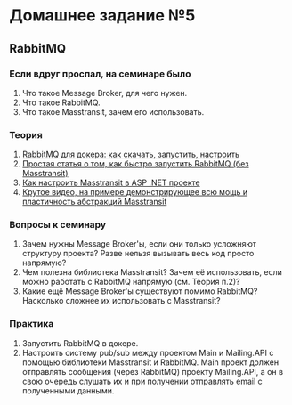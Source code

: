 ﻿# Домашнее задание №5

## RabbitMQ

### Если вдруг проспал, на семинаре было
1. Что такое Message Broker, для чего нужен.
2. Что такое RabbitMQ.
3. Что такое Masstransit, зачем его использовать.

### Теория
1. [RabbitMQ для докера: как скачать, запустить, настроить](https://registry.hub.docker.com/_/rabbitmq/)
1. [Простая статья о том, как быстро запустить RabbitMQ (без Masstransit)](https://habr.com/ru/articles/649915/)
2. [Как настроить Masstransit в ASP .NET проекте](https://www.youtube.com/watch?v=CTKWFMZVIWA&ab_channel=MilanJovanovi%C4%87)
3. [Крутое видео, на примере демонстрирующее всю мощь и пластичность абстракций Masstransit](https://www.youtube.com/watch?v=4FFYefcx4Bg&ab_channel=NickChapsas)

### Вопросы к семинару
1. Зачем нужны Message Broker'ы, если они только усложняют структуру проекта? Разве нельзя вызывать весь код просто напрямую?
2. Чем полезна библиотека Masstransit? Зачем её использовать, если можно работать с RabbitMQ напрямую (см. Теория п.2)?
3. Какие ещё Message Broker'ы существуют помимо RabbitMQ? Насколько сложнее их использовать с Masstransit?

### Практика
1. Запустить RabbitMQ в докере.
2. Настроить систему pub/sub между проектом Main и Mailing.API с помощью библиотеки Masstransit и RabbitMQ. Main проект должен отправлять сообщения (через RabbitMQ) проекту Mailing.API, а он в свою очередь слушать их и при получении отправлять email с полученными данными.